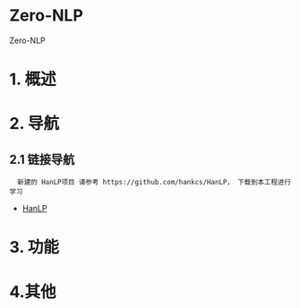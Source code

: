 # Zero-NLP
Zero-NLP

# 1. 概述

# 2. 导航

## 2.1 链接导航
```
  新建的 HanLP项目 请参考 https://github.com/hankcs/HanLP， 下载到本工程进行学习
```
- [HanLP](https://github.com/hankcs/HanLP/)

# 3. 功能

# 4.其他
